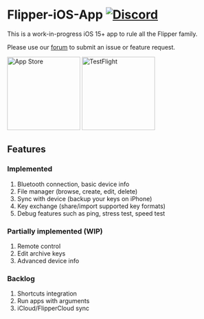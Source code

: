 # Flipper-iOS-App [![Discord](https://img.shields.io/discord/740930220399525928.svg?label=&logo=discord&logoColor=ffffff&color=7389D8&labelColor=6A7EC2)](http://flipperzero.one/discord)

This is a work-in-progress iOS 15+ app to rule all the Flipper family. 

Please use our [forum](https://forum.flipperzero.one/c/mobile/14) to submit an issue or feature request.

[<img src="https://developer.apple.com/assets/elements/badges/download-on-the-app-store.svg" alt="App Store" width="170"/>](https://apps.apple.com/app/flipper-mobile-app/id1534655259)
[<img src="https://askyourself.app/assets/testflight.png" alt="TestFlight" width="170"/>](https://testflight.apple.com/join/oLyR7YeT)

## Features

### Implemented

1. Bluetooth connection, basic device info
2. File manager (browse, create, edit, delete)
2. Sync with device (backup your keys on iPhone)
3. Key exchange (share/import supported key formats)
4. Debug features such as ping, stress test, speed test

### Partially implemented (WIP)

1. Remote control
2. Edit archive keys
3. Advanced device info

### Backlog

1. Shortcuts integration
2. Run apps with arguments
3. iCloud/FlipperCloud sync
